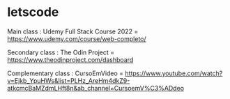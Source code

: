 # letscode

Main class : Udemy Full Stack Course 2022 = https://www.udemy.com/course/web-completo/

Secondary class : The Odin Project = https://www.theodinproject.com/dashboard

Complementary class : CursoEmVideo = https://www.youtube.com/watch?v=Ejkb_YpuHWs&list=PLHz_AreHm4dkZ9-atkcmcBaMZdmLHft8n&ab_channel=CursoemV%C3%ADdeo

